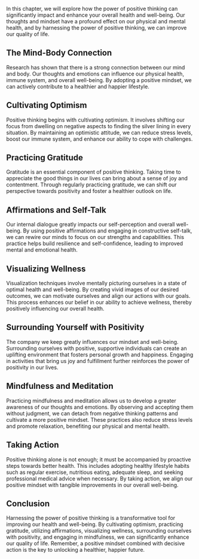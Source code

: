 
In this chapter, we will explore how the power of positive thinking can significantly impact and enhance your overall health and well-being. Our thoughts and mindset have a profound effect on our physical and mental health, and by harnessing the power of positive thinking, we can improve our quality of life.

## The Mind-Body Connection

Research has shown that there is a strong connection between our mind and body. Our thoughts and emotions can influence our physical health, immune system, and overall well-being. By adopting a positive mindset, we can actively contribute to a healthier and happier lifestyle.

## Cultivating Optimism

Positive thinking begins with cultivating optimism. It involves shifting our focus from dwelling on negative aspects to finding the silver lining in every situation. By maintaining an optimistic attitude, we can reduce stress levels, boost our immune system, and enhance our ability to cope with challenges.

## Practicing Gratitude

Gratitude is an essential component of positive thinking. Taking time to appreciate the good things in our lives can bring about a sense of joy and contentment. Through regularly practicing gratitude, we can shift our perspective towards positivity and foster a healthier outlook on life.

## Affirmations and Self-Talk

Our internal dialogue greatly impacts our self-perception and overall well-being. By using positive affirmations and engaging in constructive self-talk, we can rewire our minds to focus on our strengths and capabilities. This practice helps build resilience and self-confidence, leading to improved mental and emotional health.

## Visualizing Wellness

Visualization techniques involve mentally picturing ourselves in a state of optimal health and well-being. By creating vivid images of our desired outcomes, we can motivate ourselves and align our actions with our goals. This process enhances our belief in our ability to achieve wellness, thereby positively influencing our overall health.

## Surrounding Yourself with Positivity

The company we keep greatly influences our mindset and well-being. Surrounding ourselves with positive, supportive individuals can create an uplifting environment that fosters personal growth and happiness. Engaging in activities that bring us joy and fulfillment further reinforces the power of positivity in our lives.

## Mindfulness and Meditation

Practicing mindfulness and meditation allows us to develop a greater awareness of our thoughts and emotions. By observing and accepting them without judgment, we can detach from negative thinking patterns and cultivate a more positive mindset. These practices also reduce stress levels and promote relaxation, benefiting our physical and mental health.

## Taking Action

Positive thinking alone is not enough; it must be accompanied by proactive steps towards better health. This includes adopting healthy lifestyle habits such as regular exercise, nutritious eating, adequate sleep, and seeking professional medical advice when necessary. By taking action, we align our positive mindset with tangible improvements in our overall well-being.

## Conclusion

Harnessing the power of positive thinking is a transformative tool for improving our health and well-being. By cultivating optimism, practicing gratitude, utilizing affirmations, visualizing wellness, surrounding ourselves with positivity, and engaging in mindfulness, we can significantly enhance our quality of life. Remember, a positive mindset combined with decisive action is the key to unlocking a healthier, happier future.
